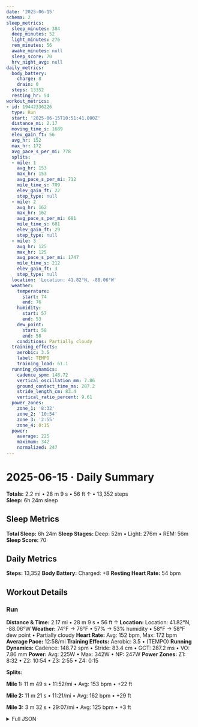 ```yaml
---
date: '2025-06-15'
schema: 2
sleep_metrics:
  sleep_minutes: 384
  deep_minutes: 52
  light_minutes: 276
  rem_minutes: 56
  awake_minutes: null
  sleep_score: 70
  hrv_night_avg: null
daily_metrics:
  body_battery:
    charge: 8
    drain: 0
  steps: 13352
  resting_hr: 54
workout_metrics:
- id: 19442336226
  type: Run
  start: '2025-06-15T10:51:41.000Z'
  distance_mi: 2.17
  moving_time_s: 1689
  elev_gain_ft: 56
  avg_hr: 152
  max_hr: 172
  avg_pace_s_per_mi: 778
  splits:
  - mile: 1
    avg_hr: 153
    max_hr: 153
    avg_pace_s_per_mi: 712
    mile_time_s: 709
    elev_gain_ft: 22
    step_type: null
  - mile: 2
    avg_hr: 162
    max_hr: 162
    avg_pace_s_per_mi: 681
    mile_time_s: 681
    elev_gain_ft: 29
    step_type: null
  - mile: 3
    avg_hr: 125
    max_hr: 125
    avg_pace_s_per_mi: 1747
    mile_time_s: 212
    elev_gain_ft: 3
    step_type: null
  location: 'Location: 41.82°N, -88.06°W'
  weather:
    temperature:
      start: 74
      end: 76
    humidity:
      start: 57
      end: 53
    dew_point:
      start: 58
      end: 58
    conditions: Partially cloudy
  training_effects:
    aerobic: 3.5
    label: TEMPO
    training_load: 61.1
  running_dynamics:
    cadence_spm: 148.72
    vertical_oscillation_mm: 7.86
    ground_contact_time_ms: 287.2
    stride_length_cm: 83.4
    vertical_ratio_percent: 9.61
  power_zones:
    zone_1: '8:32'
    zone_2: '10:54'
    zone_3: '2:55'
    zone_4: 0:15
  power:
    average: 225
    maximum: 342
    normalized: 247
---
```

# 2025-06-15 · Daily Summary
**Totals:** 2.2 mi • 28 m 9 s • 56 ft ↑ • 13,352 steps  
**Sleep:** 6h 24m sleep

## Sleep Metrics
**Total Sleep:** 6h 24m
**Sleep Stages:** Deep: 52m • Light: 276m • REM: 56m
**Sleep Score:** 70

## Daily Metrics
**Steps:** 13,352
**Body Battery:** Charged: +8
**Resting Heart Rate:** 54 bpm

## Workout Details
### Run
**Distance & Time:** 2.17 mi • 28 m 9 s • 56 ft ↑
**Location:** Location: 41.82°N, -88.06°W
**Weather:** 74°F → 76°F • 57% → 53% humidity • 58°F → 58°F dew point • Partially cloudy
**Heart Rate:** Avg: 152 bpm, Max: 172 bpm
**Average Pace:** 12:58/mi
**Training Effects:** Aerobic: 3.5 • (TEMPO)
**Running Dynamics:** Cadence: 148.72 spm • Stride: 83.4 cm • GCT: 287.2 ms • VO: 7.86 mm
**Power:** Avg: 225W • Max: 342W • NP: 247W
**Power Zones:** Z1: 8:32 • Z2: 10:54 • Z3: 2:55 • Z4: 0:15

**Splits:**

**Mile 1:** 11 m 49 s • 11:52/mi • Avg: 153 bpm • +22 ft

**Mile 2:** 11 m 21 s • 11:21/mi • Avg: 162 bpm • +29 ft

**Mile 3:** 3 m 32 s • 29:07/mi • Avg: 125 bpm • +3 ft



<details>
<summary>Full JSON</summary>

```json
{
  "date": "2025-06-15",
  "schema": 2,
  "sleep_metrics": {
    "sleep_minutes": 384,
    "deep_minutes": 52,
    "light_minutes": 276,
    "rem_minutes": 56,
    "awake_minutes": null,
    "sleep_score": 70,
    "hrv_night_avg": null
  },
  "daily_metrics": {
    "body_battery": {
      "charge": 8,
      "drain": 0
    },
    "steps": 13352,
    "resting_hr": 54
  },
  "workout_metrics": [
    {
      "id": 19442336226,
      "type": "Run",
      "start": "2025-06-15T10:51:41.000Z",
      "distance_mi": 2.17,
      "moving_time_s": 1689,
      "elev_gain_ft": 56,
      "avg_hr": 152,
      "max_hr": 172,
      "avg_pace_s_per_mi": 778,
      "splits": [
        {
          "mile": 1,
          "avg_hr": 153,
          "max_hr": 153,
          "avg_pace_s_per_mi": 712,
          "mile_time_s": 709,
          "elev_gain_ft": 22,
          "step_type": null
        },
        {
          "mile": 2,
          "avg_hr": 162,
          "max_hr": 162,
          "avg_pace_s_per_mi": 681,
          "mile_time_s": 681,
          "elev_gain_ft": 29,
          "step_type": null
        },
        {
          "mile": 3,
          "avg_hr": 125,
          "max_hr": 125,
          "avg_pace_s_per_mi": 1747,
          "mile_time_s": 212,
          "elev_gain_ft": 3,
          "step_type": null
        }
      ],
      "location": "Location: 41.82\u00b0N, -88.06\u00b0W",
      "weather": {
        "temperature": {
          "start": 74,
          "end": 76
        },
        "humidity": {
          "start": 57,
          "end": 53
        },
        "dew_point": {
          "start": 58,
          "end": 58
        },
        "conditions": "Partially cloudy"
      },
      "training_effects": {
        "aerobic": 3.5,
        "label": "TEMPO",
        "training_load": 61.1
      },
      "running_dynamics": {
        "cadence_spm": 148.72,
        "vertical_oscillation_mm": 7.86,
        "ground_contact_time_ms": 287.2,
        "stride_length_cm": 83.4,
        "vertical_ratio_percent": 9.61
      },
      "power_zones": {
        "zone_1": "8:32",
        "zone_2": "10:54",
        "zone_3": "2:55",
        "zone_4": "0:15"
      },
      "power": {
        "average": 225,
        "maximum": 342,
        "normalized": 247
      }
    }
  ]
}
```
</details>
